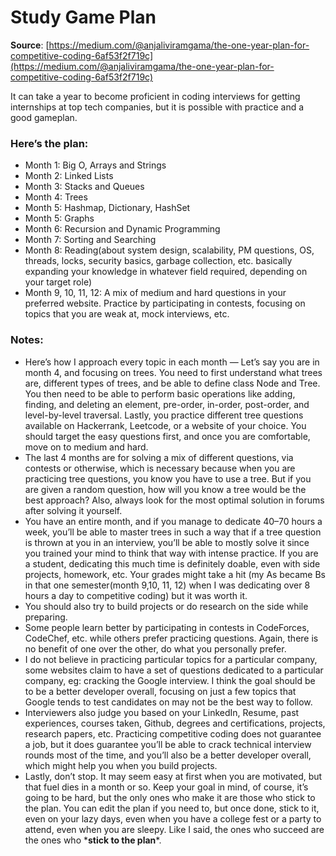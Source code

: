 # Study Game Plan

**Source**: [https://medium.com/@anjaliviramgama/the-one-year-plan-for-competitive-coding-6af53f2f719c](https://medium.com/@anjaliviramgama/the-one-year-plan-for-competitive-coding-6af53f2f719c)

It can take a year to become proficient in coding interviews for getting internships at top tech companies, but it is possible with practice and a good gameplan.

### Here’s the plan:

* Month 1: Big O, Arrays and Strings
* Month 2: Linked Lists
* Month 3: Stacks and Queues
* Month 4: Trees
* Month 5: Hashmap, Dictionary, HashSet
* Month 5: Graphs
* Month 6: Recursion and Dynamic Programming
* Month 7: Sorting and Searching
* Month 8: Reading\(about system design, scalability, PM questions, OS, threads, locks, security basics, garbage collection, etc. basically expanding your knowledge in whatever field required, depending on your target role\)
* Month 9, 10, 11, 12: A mix of medium and hard questions in your preferred website. Practice by participating in contests, focusing on topics that you are weak at, mock interviews, etc.

### Notes:

* Here’s how I approach every topic in each month — Let’s say you are in month 4, and focusing on trees. You need to first understand what trees are, different types of trees, and be able to define class Node and Tree. You then need to be able to perform basic operations like adding, finding, and deleting an element, pre-order, in-order, post-order, and level-by-level traversal. Lastly, you practice different tree questions available on Hackerrank, Leetcode, or a website of your choice. You should target the easy questions first, and once you are comfortable, move on to medium and hard.
* The last 4 months are for solving a mix of different questions, via contests or otherwise, which is necessary because when you are practicing tree questions, you know you have to use a tree. But if you are given a random question, how will you know a tree would be the best approach? Also, always look for the most optimal solution in forums after solving it yourself.
* You have an entire month, and if you manage to dedicate 40–70 hours a week, you’ll be able to master trees in such a way that if a tree question is thrown at you in an interview, you’ll be able to mostly solve it since you trained your mind to think that way with intense practice. If you are a student, dedicating this much time is definitely doable, even with side projects, homework, etc. Your grades might take a hit \(my As became Bs in that one semester\(month 9,10, 11, 12\) when I was dedicating over 8 hours a day to competitive coding\) but it was worth it.
* You should also try to build projects or do research on the side while preparing.
* Some people learn better by participating in contests in CodeForces, CodeChef, etc. while others prefer practicing questions. Again, there is no benefit of one over the other, do what you personally prefer.
* I do not believe in practicing particular topics for a particular company, some websites claim to have a set of questions dedicated to a particular company, eg: cracking the Google interview. I think the goal should be to be a better developer overall, focusing on just a few topics that Google tends to test candidates on may not be the best way to follow.
* Interviewers also judge you based on your LinkedIn, Resume, past experiences, courses taken, Github, degrees and certifications, projects, research papers, etc. Practicing competitive coding does not guarantee a job, but it does guarantee you’ll be able to crack technical interview rounds most of the time, and you’ll also be a better developer overall, which might help you when you build projects.
* Lastly, don’t stop. It may seem easy at first when you are motivated, but that fuel dies in a month or so. Keep your goal in mind, of course, it’s going to be hard, but the only ones who make it are those who stick to the plan. You can edit the plan if you need to, but once done, stick to it, even on your lazy days, even when you have a college fest or a party to attend, even when you are sleepy. Like I said, the ones who succeed are the ones who \***stick to the plan**\*.

